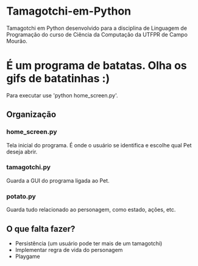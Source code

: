 # Tamagotchi-em-Python
Tamagotchi em Python desenvolvido para a disciplina de Linguagem de Programação do curso de Ciência da Computação da UTFPR de Campo Mourão.

# É um programa de batatas. Olha os gifs de batatinhas :)
Para executar use 'python home_screen.py'.

## Organização
### home_screen.py
Tela inicial do programa. É onde o usuário se identifica e escolhe qual Pet deseja abrir.
### tamagotchi.py
Guarda a GUI do programa ligada ao Pet.

### potato.py
Guarda tudo relacionado ao personagem, como estado, ações, etc.

## O que falta fazer?
- Persistência (um usuário pode ter mais de um tamagotchi)
- Implementar regra de vida do personagem
- Playgame
